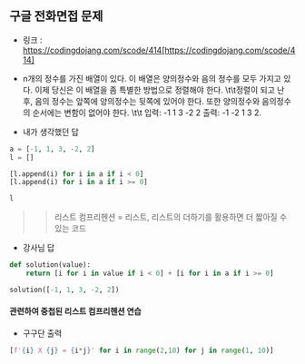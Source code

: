 ## 구글 전화면접 문제

-   링크 : https://codingdojang.com/scode/414[https://codingdojang.com/scode/414]
-   n개의 정수를 가진 배열이 있다. 이 배열은 양의정수와 음의 정수를 모두 가지고 있다. 이제 당신은 이 배열을 좀 특별한 방법으로 정렬해야 한다.
  \t\t정렬이 되고 난 후, 음의 정수는 앞쪽에 양의정수는 뒷쪽에 있어야 한다. 또한 양의정수와 음의정수의 순서에는 변함이 없어야 한다.
\t\t 입력:  -1 1 3 -2 2        출력: -1 -2 1 3 2.


-   내가 생각했던 답

```py
a = [-1, 1, 3, -2, 2]
l = []

[l.append(i) for i in a if i < 0]
[l.append(i) for i in a if i >= 0]    

l
```

>> 리스트 컴프리헨션 = 리스트,
>> 리스트의 더하기를 활용하면 더 짧아질 수 있는 코드

-   강사님 답

```py
def solution(value):
    return [i for i in value if i < 0] + [i for i in a if i >= 0]

solution([-1, 1, 3, -2, 2])
```


#### 관련하여 중첩된 리스트 컴프리헨션 연습
- 구구단 출력

```py
[f'{i} X {j} = {i*j}' for i in range(2,10) for j in range(1, 10)]
```
